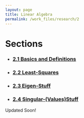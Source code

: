 ```yaml
---
layout: page
title: Linear Algebra
permalink: /work_files/research/2
---
```


# Sections
* ### [2.1 Basics and Definitions](/work_files/research/conv_opt/2_1)

* ### [2.2 Least-Squares](/work_files/school/research/conv_opt/2_2)

* ### [2.3 Eigen-Stuff](/work_files/school/research/conv_opt/2_3)

* ### [2.4 Singular-(Values)Stuff](/work_files/school/research/conv_opt/2_4)



Updated Soon!